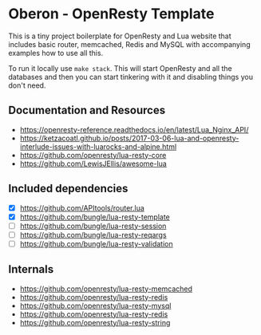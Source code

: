 # Oberon - OpenResty Template

This is a tiny project boilerplate for OpenResty and Lua website that includes
basic router, memcached, Redis and MySQL with accompanying examples how to use
all this.

To run it locally use `make stack`. This will start OpenResty and all the
databases and then you can start tinkering with it and disabling things you
don't need.

## Documentation and Resources

- https://openresty-reference.readthedocs.io/en/latest/Lua_Nginx_API/
- https://ketzacoatl.github.io/posts/2017-03-06-lua-and-openresty-interlude-issues-with-luarocks-and-alpine.html
- https://github.com/openresty/lua-resty-core
- https://github.com/LewisJEllis/awesome-lua

## Included dependencies

- [x] https://github.com/APItools/router.lua
- [x] https://github.com/bungle/lua-resty-template
- [ ] https://github.com/bungle/lua-resty-session
- [ ] https://github.com/bungle/lua-resty-reqargs
- [ ] https://github.com/bungle/lua-resty-validation

## Internals

- https://github.com/openresty/lua-resty-memcached
- https://github.com/openresty/lua-resty-redis
- https://github.com/openresty/lua-resty-mysql
- https://github.com/openresty/lua-resty-redis
- https://github.com/openresty/lua-resty-string
